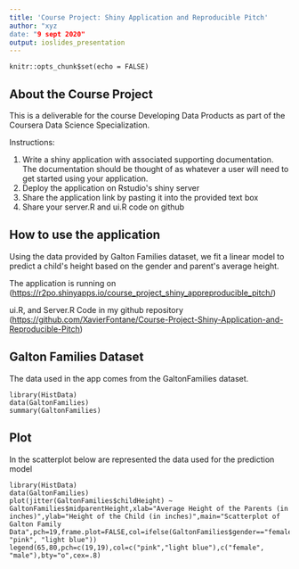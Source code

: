 ```yaml
---
title: 'Course Project: Shiny Application and Reproducible Pitch'
author: "xyz
date: "9 sept 2020"
output: ioslides_presentation
---
```


```{r setup, include=FALSE}
knitr::opts_chunk$set(echo = FALSE)
```

## About the Course Project

This is a deliverable for the course Developing Data Products as part of the Coursera Data Science Specialization.

Instructions:

1. Write a shiny application with associated supporting documentation. The documentation should be thought of as whatever a user will need to get started using your application.
2. Deploy the application on Rstudio's shiny server
3. Share the application link by pasting it into the provided text box
4. Share your server.R and ui.R code on github

## How to use the application

Using the data provided by Galton Families dataset, we fit a linear model to predict a child's height based on the gender and parent's average height.

The application is running on (https://r2po.shinyapps.io/course_project_shiny_appreproducible_pitch/)

ui.R, and Server.R Code in my github repository (https://github.com/XavierFontane/Course-Project-Shiny-Application-and-Reproducible-Pitch)

## Galton Families Dataset

The data used in the app comes from the GaltonFamilies dataset. 

```{r summary}
library(HistData)
data(GaltonFamilies)
summary(GaltonFamilies)
```

## Plot
In the scatterplot below are represented the data used for the prediction model
```{r plot}
library(HistData)
data(GaltonFamilies)
plot(jitter(GaltonFamilies$childHeight) ~ GaltonFamilies$midparentHeight,xlab="Average Height of the Parents (in inches)",ylab="Height of the Child (in inches)",main="Scatterplot of Galton Family Data",pch=19,frame.plot=FALSE,col=ifelse(GaltonFamilies$gender=="female", "pink", "light blue"))
legend(65,80,pch=c(19,19),col=c("pink","light blue"),c("female", "male"),bty="o",cex=.8)
```
